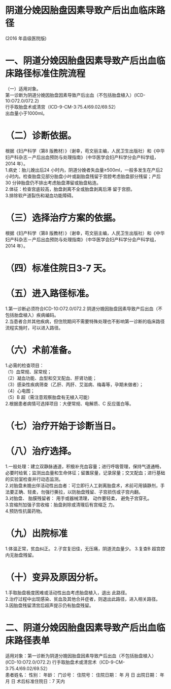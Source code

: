 # 阴道分娩因胎盘因素导致产后出血临床路径  
(2016 年县级医院版)  
# 一、阴道分娩因胎盘因素导致产后出血临床路径标准住院流程  
（一）适用对象。  
第一诊断为阴道分娩因胎盘因素导致产后出血（不包括胎盘植入）(ICD-10:O72.0/072.2)  
行手取胎盘术或清宫（ICD-9-CM-3:75.4/69.02/69.52）  
出血量小于1000ml。  
# （二）诊断依据。  
根据《妇产科学（第8 版教材）》（谢幸，苟文丽主编，人民卫生出版社）和《中华妇产科杂志－产后出血预防与处理指南》（中华医学会妇产科学分会产科学组，2014 年）。  
1.病史：胎儿娩出后24 小时内，阴道分娩者失血量≥500ml，一般多发生在产后2 小时内。检查胎盘见部分胎盘小叶或副胎盘残留于宫腔考虑胎盘部分残留；产后30 分钟胎盘仍不排出考虑胎盘滞留或胎盘粘连。  
2.体征：检查宫底较高，胎盘剥离不全或胎盘剥离后滞 留于宫腔。  
3.排除软产道裂伤和凝血功能障碍。  
# （三）选择治疗方案的依据。  
根据《妇产科学（第8 版教材）》（谢幸，苟文丽主编，人民卫生出版社）和《中华妇产科杂志－产后出血预防与处理指南》（中华医学会妇产科学分会产科学组，2014 年）。  
# （四）标准住院日3-7 天。  
# （五）进入路径标准。  
1.第一诊断必须符合ICD-10:O72.0/072.2 阴道分娩因胎盘因素导致产后出血（不包括胎盘植入）疾病编码。  
2.当患者合并其他疾病，但住院期间不需要特殊处理也不影响第一诊断的临床路径流程实施时，可以进入路径。  
# （六）术前准备。  
1.必需的检查项目：  
（1）血常规、尿常规；  
（2）凝血功能、血型和交叉配血、肝肾功能；  
（3）感染性疾病筛查（乙肝、丙肝、艾滋病、梅毒等，孕期未做者）；  
（4）心电图；  
（5）B 超（需注意观察胎盘有无植入可能）  
2.根据患者病情可选择项目：大便常规、电解质、C 反应蛋白等。  
# （七）治疗开始于诊断当日。  
# （八）治疗选择。  
1.一般处理：建立双静脉通道，积极补充血容量；进行呼吸管理，保持气道通畅，必要时给氧；监测出血量和生命体征；留置尿量，记录尿量；交叉配血；进行基础的实验室检查并行动态监测。  
2.对胎盘未娩出伴活动性出血者：可立即行人工剥离胎盘术，术前可用镇静剂，手法要正确、轻柔，勿强行撕拉，以防胎盘残留、子宫损伤或子宫内翻。  
3.对胎盘、 胎膜残留者： 用手或器械清理， 动作要轻柔， 避免子宫穿孔。  
3.宫缩剂加强子宫收缩：胎盘剥除或清理后有宫缩乏 力。  
4.预防性抗菌药物。  
# （九）出院标准  
1.体温正常，贫血纠正。 2.子宫复旧佳，无压痛，阴道流血量少。  3.复查B 超宫腔内无胎盘残留。  
# （十）变异及原因分析。  
1.手取胎盘极度困难或活动性出血考虑胎盘植入，退出 此路径。  
2.治疗过程中出现感染、贫血及其他合并症者，则退出此路径，进入相关路径。  
3.因胎盘残留清宫后超声提示仍有胎盘残留。  
# 二、阴道分娩因胎盘因素导致产后出血临床路径表单  
适用对象：第一诊断为阴道分娩因胎盘因素导致产后出血（不包括胎盘植入） (ICD-10:O72.0/O72.2)  行手取胎盘术或清宫术（ICD-9-CM-3:75.4/69.02/69.52）  
患者姓名：      性别：      年龄：     门诊号：           住院号：          住院日期：     年  月  日      出院日期：     年  月  日  术后标准住院日：7 天内  
